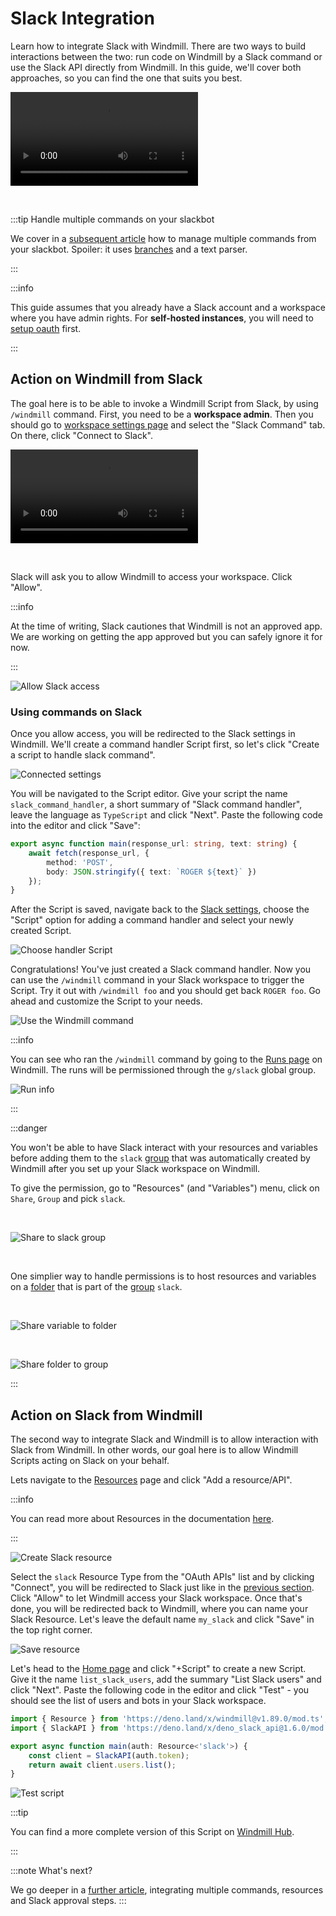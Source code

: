 # Slack Integration

Learn how to integrate Slack with Windmill. There are two ways to build
interactions between the two: run code on Windmill by a Slack command or use the
Slack API directly from Windmill. In this guide, we'll cover both approaches, so
you can find the one that suits you best.

<video
    className="border-2 rounded-xl object-cover w-full h-full"
    autoPlay
    loop
    controls
    id="main-video"
    src="/videos/generated_email.mp4"
    alt="container component"
/>

<br/>


:::tip Handle multiple commands on your slackbot

We cover in a [subsequent article](/blog/handler-slack-commands) how to manage multiple commands from your slackbot. Spoiler: it uses [branches](../flows/13_flow_branches.md) and a text parser.

:::

:::info

This guide assumes that you already have a Slack account and a workspace where
you have admin rights. For **self-hosted instances**, you will need to [setup oauth](../misc/2_setup_oauth/index.md) first.

:::

## Action on Windmill from Slack

The goal here is to be able to invoke a Windmill Script from Slack, by using
`/windmill` command. First, you need to be a **workspace admin**. Then you
should go to
[workspace settings page](https://app.windmill.dev/workspace_settings) and
select the "Slack Command" tab. On there, click "Connect to Slack".

<video
    className="border-2 rounded-xl object-cover w-full h-full"
    autoPlay
    loop
    controls
    id="main-video"
    src="/videos/adding_slack_resource.mp4"
/>

<br/>

Slack will ask you to allow Windmill to access your workspace. Click "Allow".

:::info

At the time of writing, Slack cautiones that Windmill is not an approved app. We
are working on getting the app approved but you can safely ignore it for now.

:::

![Allow Slack access](../assets/integrations/slack-2-allow-access.png)

### Using commands on Slack

Once you allow access, you will be redirected to the Slack settings in Windmill.
We'll create a command handler Script first, so let's click "Create a script to
handle slack command".

![Connected settings](../assets/integrations/slack-3-connected.png)

You will be navigated to the Script editor. Give your script the name
`slack_command_handler`, a short summary of "Slack command handler", leave the
language as `TypeScript` and click "Next". Paste the following code into the
editor and click "Save":

```typescript
export async function main(response_url: string, text: string) {
	await fetch(response_url, {
		method: 'POST',
		body: JSON.stringify({ text: `ROGER ${text}` })
	});
}
```

After the Script is saved, navigate back to the
[Slack settings][wm-slack-settings], choose the "Script" option for adding a
command handler and select your newly created Script.

![Choose handler Script](../assets/integrations/slack-4-set-handler.png)

Congratulations! You've just created a Slack command handler. Now you can use
the `/windmill` command in your Slack workspace to trigger the Script. Try it
out with `/windmill foo` and you should get back `ROGER foo`. Go ahead and
customize the Script to your needs.


![Use the Windmill command](../assets/integrations/slack-5-slack-command.png)

:::info

You can see who ran the `/windmill` command by going to the [Runs page][wm-runs]
on Windmill. The runs will be permissioned through the `g/slack` global group.

![Run info](../assets/integrations/slack-6-run-info.png)

:::

:::danger

You won't be able to have Slack interact with your resources and variables before adding them to the `slack` [group](../core_concepts/8_groups_and_folders/index.md#groups) that was automatically created by Windmill after you set up your Slack workspace on Windmill.

To give the permission, go to "Resources" (and "Variables") menu, click on `Share`, `Group` and pick `slack`.

<br/>

![Share to slack group](../assets/integrations/slack-10-slack_group.png)

<br/>

One simplier way to handle permissions is to host resources and variables on a [folder](../core_concepts/8_groups_and_folders/index.md#folders) that is part of the [group](../core_concepts/8_groups_and_folders/index.md#groups) `slack`.

<br/>

![Share variable to folder](../assets/integrations/slack-11-variable_to_folder.png)

<br/>

![Share folder to group](../assets/integrations/slack-12-folder_to_group.png)

:::

## Action on Slack from Windmill

The second way to integrate Slack and Windmill is to allow interaction with
Slack from Windmill. In other words, our goal here is to allow Windmill Scripts
acting on Slack on your behalf.

Lets navigate to the [Resources][wm-resource] page and click "Add a
resource/API".

:::info

You can read more about Resources in the documentation [here][docs-resource].

:::

![Create Slack resource](../assets/integrations/slack-7-resources.png)

Select the `slack` Resource Type from the "OAuth APIs" list and by clicking
"Connect", you will be redirected to Slack just like in the
[previous section](#action-on-windmill-from-slack). Click "Allow" to let
Windmill access your Slack workspace. Once that's done, you will be redirected
back to Windmill, where you can name your Slack Resource. Let's leave the
default name `my_slack` and click "Save" in the top right corner.

![Save resource](../assets/integrations/slack-8-slack-resource.png)

Let's head to the [Home page][wm-home] and click "+Script" to create a new
Script. Give it the name `list_slack_users`, add the summary "List Slack users"
and click "Next". Paste the following code in the editor and click "Test" - you
should see the list of users and bots in your Slack workspace.

```typescript
import { Resource } from 'https://deno.land/x/windmill@v1.89.0/mod.ts';
import { SlackAPI } from 'https://deno.land/x/deno_slack_api@1.6.0/mod.ts';

export async function main(auth: Resource<'slack'>) {
	const client = SlackAPI(auth.token);
	return await client.users.list();
}
```

![Test script](../assets/integrations/slack-9-script-result.png)

:::tip

You can find a more complete version of this Script on
[Windmill Hub][hub-script].

:::

:::note What's next?

We go deeper in a [further article](/blog/handler-slack-commands), integrating multiple commands, resources and Slack approval steps.
:::

<!-- Links -->

[wm-slack-settings]: https://app.windmill.dev/workspace_settings?tab=slack
[wm-runs]: https://app.windmill.dev/runs
[wm-resource]: https://app.windmill.dev/resources
[wm-home]: https://app.windmill.dev
[hub-slack]: https://hub.windmill.dev/integrations/slack
[hub-script]: https://hub.windmill.dev/scripts/slack/649/list-users-slack
[docs-resource]: https://docs.windmill.dev/docs/core_concepts/resources_and_types
